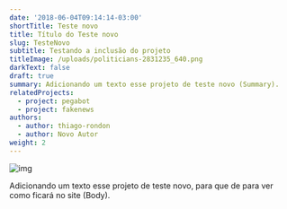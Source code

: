 ```yaml
---
date: '2018-06-04T09:14:14-03:00'
shortTitle: Teste novo
title: Título do Teste novo
slug: TesteNovo
subtitle: Testando a inclusão do projeto
titleImage: /uploads/politicians-2831235_640.png
darkText: false
draft: true
summary: Adicionando um texto esse projeto de teste novo (Summary).
relatedProjects:
  - project: pegabot
  - project: fakenews
authors:
  - author: thiago-rondon
  - author: Novo Autor
weight: 2
---
```

![img](/uploads/politicians-2831235_640.png)

Adicionando um texto esse projeto de teste novo, para que de para ver como ficará no site (Body).
